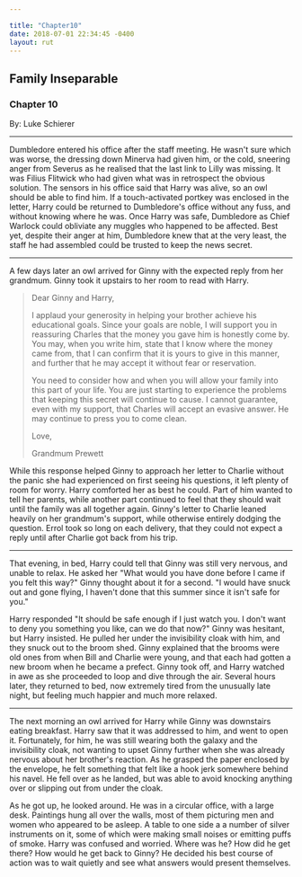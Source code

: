 ```yaml
---

title: "Chapter10"
date: 2018-07-01 22:34:45 -0400
layout: rut
---
```


## Family Inseparable

### Chapter 10

By: Luke Schierer

- - -

Dumbledore entered his office after the staff meeting.  He wasn't sure
which was worse, the dressing down Minerva had given him, or the cold,
sneering anger from Severus as he realised that the last link to Lilly was
missing.  It was Filius Flitwick who had given what was in retrospect the
obvious solution.  The sensors in his office said that Harry was alive,
so an owl should be able to find him.  If a touch-activated portkey was
enclosed in the letter, Harry could be returned to Dumbledore's office
without any fuss, and without knowing where he was.  Once Harry was safe,
Dumbledore as Chief Warlock could obliviate any muggles who happened
to be affected.  Best yet, despite their anger at him, Dumbledore knew
that at the very least, the staff he had assembled could be trusted to
keep the news secret.

- - - 

A few days later an owl arrived for Ginny with the expected reply
from her grandmum.  Ginny took it upstairs to her room to read with Harry.

> Dear Ginny and Harry, 
> 
> I applaud your generosity in helping your brother achieve his educational 
goals.  Since your goals are noble, I will support you in reassuring 
Charles that the money you gave him is honestly come by. You may, when you 
write him, state that I know where the money came from, that I can confirm 
that it is yours to give in this manner, and further that he may accept it 
without fear or reservation.
> 
> You need to consider how and when you will allow your family into
this part of your life. You are just starting to experience the problems
that keeping this secret will continue to cause. I cannot guarantee,
even with my support, that Charles will accept an evasive answer. He
may continue to press you to come clean.  
> 
> Love, 
> 
> Grandmum Prewett

While this response helped Ginny to approach her letter to Charlie
without the panic she had experienced on first seeing his questions, it
left plenty of room for worry.  Harry comforted her as best he could.
Part of him wanted to tell her parents, while another part continued
to feel that they should wait until the family was all together again.
Ginny's letter to Charlie leaned heavily on her grandmum's support,
while otherwise entirely dodging the question.  Errol took so long on
each delivery, that they could not expect a reply until after Charlie
got back from his trip.

- - - 

That evening, in bed, Harry could tell that Ginny was still very nervous, and
unable to relax. He asked her "What would you have done before I came if you
felt this way?" Ginny thought about it for a second. "I would have snuck out and
gone flying, I haven't done that this summer since it isn't safe for you."

Harry responded "It should be safe enough if I just watch you.  I don't want to
deny you something you like, can we do that now?" Ginny was hesitant, but Harry
insisted.  He pulled her under the invisibility cloak with him, and they snuck
out to the broom shed.  Ginny explained that the brooms were old ones from when
Bill and Charlie were young, and that each had gotten a new broom when he became
a prefect. Ginny took off, and Harry watched in awe as she proceeded to loop and
dive through the air. Several hours later, they returned to bed, now extremely
tired from the unusually late night, but feeling much happier and much more
relaxed. 

- - - 

The next morning an owl arrived for Harry while Ginny was downstairs eating
breakfast.  Harry saw that it was addressed to him, and went to open it.
Fortunately, for him, he was still wearing both the galaxy and the invisibility
cloak, not wanting to upset Ginny further when she was already nervous about her
brother's reaction.  As he grasped the paper enclosed by the envelope, he felt
something that felt like a hook jerk somewhere behind his navel.  He fell over
as he landed, but was able to avoid knocking anything over or slipping out from
under the cloak.  

As he got up, he looked around.  He was in a circular office, with a large desk.
Paintings hung all over the walls, most of them picturing men and women who
appeared to be asleep.  A table to one side a a number of silver instruments on
it, some of which were making small noises or emitting puffs of smoke.  Harry
was confused and worried.  Where was he?  How did he get there?  How would he
get back to Ginny?  He decided his best course of action was to wait quietly and
see what answers would present themselves. 

